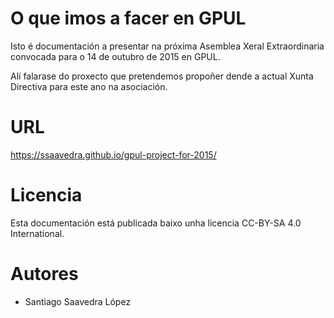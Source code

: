 O que imos a facer en GPUL
==========================

Isto é documentación a presentar na próxima Asemblea Xeral
Extraordinaria convocada para o 14 de outubro de 2015 en GPUL.

Alí falarase do proxecto que pretendemos propoñer dende a actual Xunta
Directiva para este ano na asociación.


URL
===

https://ssaavedra.github.io/gpul-project-for-2015/


Licencia
========

Esta documentación está publicada baixo unha licencia CC-BY-SA 4.0
International.


Autores
=======

- Santiago Saavedra López

